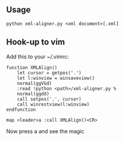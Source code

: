 ## Usage

`python xml-aligner.py <xml document>[.xml]`

## Hook-up to vim

Add this to your ~/.vimrc:

```vim
function XMLAlign()
    let cursor = getpos('.')
    let l:winview = winsaveview()
    normal(ggVGd)
    :read !python <path>/xml-aligner.py %
    normal(ggdd)
    call setpos('.', cursor)
    call winrestview(l:winview)
endfunction

map <leader>a :call XMLAlign()<CR>
```

Now press <leader>a and see the magic
